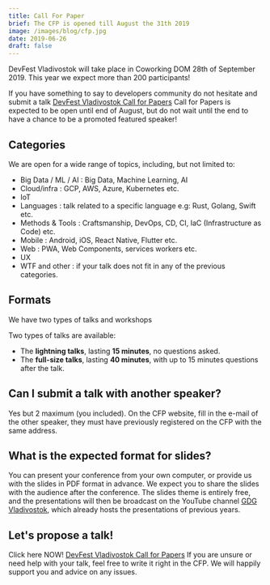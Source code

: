 ```yaml
---
title: Call For Paper
brief: The CFP is opened till August the 31th 2019
image: /images/blog/cfp.jpg
date: 2019-06-26
draft: false
---
```


DevFest Vladivostok will take place in Coworking DOM 28th of September 2019. This year we expect more than 200 participants!

If you have something to say to developers community do not hesitate and submit a talk [DevFest Vladivostok Call for Papers](https://forms.gle/N8dsZPD3pcYMkFvm6)
Call for Papers is expected to be open until end of August, but do not wait until the end to have a chance to be a promoted featured speaker!

## Categories

We are open for a wide range of topics, including, but not limited to:

* Big Data / ML / AI : Big Data, Machine Learning, AI
* Cloud/infra : GCP, AWS, Azure, Kubernetes etc.
* IoT
* Languages : talk related to a specific language e.g: Rust, Golang, Swift etc.
* Methods & Tools : Craftsmanship, DevOps, CD, CI, IaC (Infrastructure as Code) etc.
* Mobile : Android, iOS, React Native, Flutter etc.
* Web : PWA, Web Components, services workers etc.
* UX
* WTF and other : if your talk does not fit in any of the previous categories.

## Formats

We have two types of talks and workshops

Two types of talks are available:

- The **lightning talks**, lasting **15 minutes**, no questions asked.
- The **full-size talks**, lasting **40 minutes**, with up to 15 minutes questions after the talk.

## Can I submit a talk with another speaker?

Yes but 2 maximum (you included). On the CFP website, fill in the e-mail of the other speaker, they must have previously registered on the CFP with the same address.

## What is the expected format for slides?

You can present your conference from your own computer, or provide us with the slides in PDF format in advance. We expect you to share the slides with the audience after the conference.
The slides theme is entirely free, and the presentations will then be broadcast on the YouTube channel [GDG Vladivostok](https://www.youtube.com/channel/UCuHtWBcO-TWUVDWUMQVZFFw), which already hosts the presentations of previous years.

## Let's propose a talk!

Click here NOW! [DevFest Vladivostok Call for Papers](https://forms.gle/N8dsZPD3pcYMkFvm6)
If you are unsure or need help with your talk, feel free to write it right in the CFP. We will happily support you and advice on any issues.

